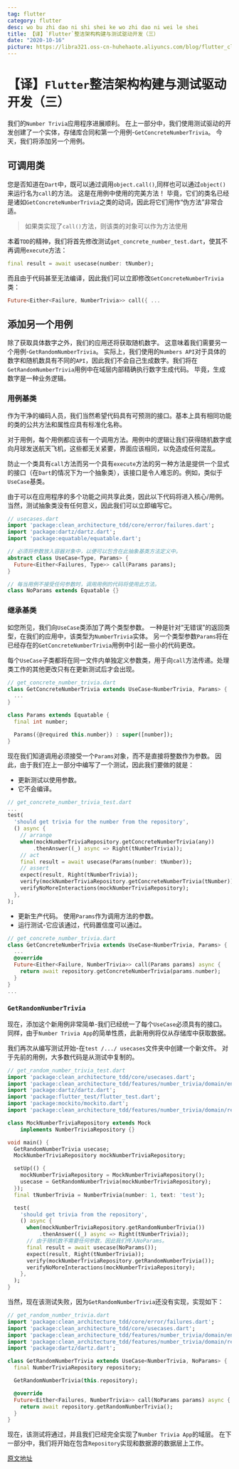 ```yaml
---
tag: flutter
category: flutter
desc: wo bu zhi dao ni shi shei ke wo zhi dao ni wei le shei
title: 【译】`Flutter`整洁架构构建与测试驱动开发（三）
date: "2020-10-16"
picture: https://libra321.oss-cn-huhehaote.aliyuncs.com/blog/flutter_clean_4.png
---
```


# 【译】`Flutter`整洁架构构建与测试驱动开发（三）

我们的`Number Trivia`应用程序进展顺利。 在上一部分中，我们使用测试驱动的开发创建了一个实体，存储库合同和第一个用例-`GetConcreteNumberTrivia`。 今天，我们将添加另一个用例。

## 可调用类

您是否知道在`Dart`中，既可以通过调用`object.call()`,同样也可以通过`object()`来运行名为`call`的方法。 这是在用例中使用的完美方法！ 毕竟，它们的类名已经是诸如`GetConcreteNumberTrivia`之类的动词，因此将它们用作“伪方法”非常合适。

> 如果类实现了`call()`方法，则该类的对象可以作为方法使用

本着`TDD`的精神，我们将首先修改测试`get_concrete_number_test.dart`，使其不再调用`execute`方法：

```dart
final result = await usecase(number: tNumber);
```

而且由于代码甚至无法编译，因此我们可以立即修改`GetConcreteNumberTrivia`类：

```dart
Future<Either<Failure, NumberTrivia>> call({ ...
```

## 添加另一个用例

除了获取具体数字之外，我们的应用还将获取随机数字。 这意味着我们需要另一个用例-`GetRandomNumberTrivia`。 实际上，我们使用的`Numbers API`对于具体的数字和随机数具有不同的`API`，因此我们不会自己生成数字。我们将在`GetRandomNumberTrivia`用例中在域层内部精确执行数字生成代码。 毕竟，生成数字是一种业务逻辑。

### 用例基类

作为干净的编码人员，我们当然希望代码具有可预测的接口。基本上具有相同功能的类的公共方法和属性应具有标准化名称。

对于用例，每个用例都应该有一个调用方法。用例中的逻辑让我们获得随机数字或向月球发送航天飞机，这些都无关紧要，界面应该相同，以免造成任何混乱。

防止一个类具有`call`方法而另一个具有`execute`方法的另一种方法是提供一个显式的接口（在`Dart`的情况下为一个抽象类），该接口是令人难忘的。例如，类似于`UseCase`基类。

由于可以在应用程序的多个功能之间共享此类，因此以下代码将进入核心/用例。当然，测试抽象类没有任何意义，因此我们可以立即编写它。

```dart
// usecases.dart
import 'package:clean_architecture_tdd/core/error/failures.dart';
import 'package:dartz/dartz.dart';
import 'package:equatable/equatable.dart';

// 必须将参数放入容器对象中，以便可以包含在此抽象基类方法定义中。
abstract class UseCase<Type, Params> {
  Future<Either<Failures, Type>> call(Params params);
}

// 每当用例不接受任何参数时，调用用例的代码将使用此方法。
class NoParams extends Equatable {}

```

### 继承基类

如您所见，我们向`UseCase`类添加了两个类型参数。 一种是针对“无错误”的返回类型，在我们的应用中，该类型为`NumberTrivia`实体。 另一个类型参数`Params`将在已经存在的`GetConcreteNumberTrivia`用例中引起一些小的代码更改。

每个`UseCase`子类都将在同一文件内单独定义参数类，用于向`call`方法传递。处理类工作的其他更改只有在更新测试后才会出现。

```dart
// get_concrete_number_trivia.dart
class GetConcreteNumberTrivia extends UseCase<NumberTrivia, Params> {
  ...
}

class Params extends Equatable {
  final int number;

  Params({@required this.number}) : super([number]);
}
```

现在我们知道调用必须接受一个`Params`对象，而不是直接将整数作为参数。 因此，由于我们在上一部分中编写了一个测试，因此我们要做的就是：

- 更新测试以使用参数。
- 它不会编译。

```dart
// get_concrete_number_trivia_test.dart
...
test(
  'should get trivia for the number from the repository',
  () async {
    // arrange
    when(mockNumberTriviaRepository.getConcreteNumberTrivia(any))
        .thenAnswer((_) async => Right(tNumberTrivia));
    // act
    final result = await usecase(Params(number: tNumber));
    // assert
    expect(result, Right(tNumberTrivia));
    verify(mockNumberTriviaRepository.getConcreteNumberTrivia(tNumber));
    verifyNoMoreInteractions(mockNumberTriviaRepository);
  },
);
```

- 更新生产代码。 使用`Params`作为调用方法的参数。
- 运行测试-它应该通过，代码置信度可以通过。

```dart
// get_concrete_number_trivia.dart
class GetConcreteNumberTrivia extends UseCase<NumberTrivia, Params> {
  ...
  @override
  Future<Either<Failure, NumberTrivia>> call(Params params) async {
    return await repository.getConcreteNumberTrivia(params.number);
  }
}
...
```

### `GetRandomNumberTrivia`

现在，添加这个新用例非常简单-我们已经统一了每个`UseCase`必须具有的接口。 同样，由于`Number Trivia App`的简单性质，此新用例将仅从存储库中获取数据。

我们再次从编写测试开始-在`test /.../ usecases`文件夹中创建一个新文件。 对于先前的用例，大多数代码是从测试中复制的。

```dart
// get_random_number_trivia_test.dart
import 'package:clean_architecture_tdd/core/usecases.dart';
import 'package:clean_architecture_tdd/features/number_trivia/domain/entities/number_trivia.dart';
import 'package:dartz/dartz.dart';
import 'package:flutter_test/flutter_test.dart';
import 'package:mockito/mockito.dart';
import 'package:clean_architecture_tdd/features/number_trivia/domain/repositories/number_trivia_repository.dart';

class MockNumberTriviaRepository extends Mock
    implements NumberTriviaRepository {}

void main() {
  GetRandomNumberTrivia usecase;
  MockNumberTriviaRepository mockNumberTriviaRepository;

  setUp(() {
    mockNumberTriviaRepository = MockNumberTriviaRepository();
    usecase = GetRandomNumberTrivia(mockNumberTriviaRepository);
  });
  final tNumberTrivia = NumberTrivia(number: 1, text: 'test');

  test(
    'should get trivia from the repository',
    () async {
      when(mockNumberTriviaRepository.getRandomNumberTrivia())
          .thenAnswer((_) async => Right(tNumberTrivia));
      // 由于随机数不需要任何参数，因此我们传入NoParams。
      final result = await usecase(NoParams());
      expect(result, Right(tNumberTrivia));
      verify(mockNumberTriviaRepository.getRandomNumberTrivia());
      verifyNoMoreInteractions(mockNumberTriviaRepository);
    },
  );
}
```

当然，现在该测试失败，因为`GetRandomNumberTrivia`还没有实现，实现如下：

```dart
// get_random_number_trivia.dart
import 'package:clean_architecture_tdd/core/error/failures.dart';
import 'package:clean_architecture_tdd/core/usecases.dart';
import 'package:clean_architecture_tdd/features/number_trivia/domain/entities/number_trivia.dart';
import 'package:clean_architecture_tdd/features/number_trivia/domain/repositories/number_trivia_repository.dart';
import 'package:dartz/dartz.dart';

class GetRandomNumberTrivia extends UseCase<NumberTrivia, NoParams> {
  final NumberTriviaRepository repository;

  GetRandomNumberTrivia(this.repository);

  @override
  Future<Either<Failures, NumberTrivia>> call(NoParams params) async {
    return await repository.getRandomNumberTrivia();
  }
}
```

现在，该测试将通过，并且我们已经完全实现了`Number Trivia App`的域层。 在下一部分中，我们将开始在包含`Repository`实现和数据源的数据层上工作。

[原文地址](https://resocoder.com/2019/09/02/flutter-tdd-clean-architecture-course-3-domain-layer-refactoring/)
